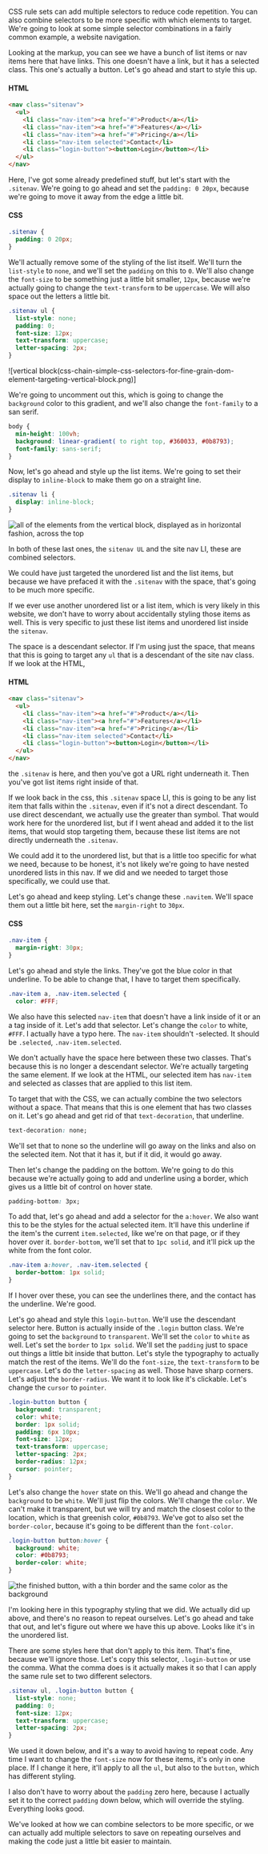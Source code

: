 CSS rule sets can add multiple selectors to reduce code repetition. You can also combine selectors to be more specific with which elements to target. We're going to look at some simple selector combinations in a fairly common example, a website navigation.

Looking at the markup, you can see we have a bunch of list items or nav items here that have links. This one doesn't have a link, but it has a selected class. This one's actually a button. Let's go ahead and start to style this up.

#### HTML
```html
<nav class="sitenav">
  <ul>
    <li class="nav-item"><a href="#">Product</a></li>
    <li class="nav-item"><a href="#">Features</a></li>
    <li class="nav-item"><a href="#">Pricing</a></li>
    <li class="nav-item selected">Contact</li>
    <li class="login-button"><button>Login</button></li>
  </ul>
</nav>
```

Here, I've got some already predefined stuff, but let's start with the `.sitenav`. We're going to go ahead and set the `padding: 0 20px`, because we're going to move it away from the edge a little bit.

#### CSS
```css
.sitenav {
  padding: 0 20px;
}
```

We'll actually remove some of the styling of the list itself. We'll turn the `list-style` to `none`, and we'll set the `padding` on this to `0`. We'll also change the `font-size` to be something just a little bit smaller, `12px`, because we're actually going to change the `text-transform` to be `uppercase`. We will also space out the letters a little bit. 

```css
.sitenav ul {
  list-style: none;
  padding: 0;
  font-size: 12px;
  text-transform: uppercase;
  letter-spacing: 2px;
}
```

![vertical block(css-chain-simple-css-selectors-for-fine-grain-dom-element-targeting-vertical-block.png)]

We're going to uncomment out this, which is going to change the `background` color to this gradient, and we'll also change the `font-family` to a san serif.

```css
body {
  min-height: 100vh;
  background: linear-gradient( to right top, #360033, #0b8793);
  font-family: sans-serif;
}
```

Now, let's go ahead and style up the list items. We're going to set their display to `inline-block` to make them go on a straight line. 

```css
.sitenav li {
  display: inline-block;
}
```

![all of the elements from the vertical block, displayed as in horizontal fashion, across the top](css-chain-simple-css-selectors-for-fine-grain-dom-element-targeting-horizontal-bar.png)

In both of these last ones, the `sitenav UL` and the site nav LI, these are combined selectors.

We could have just targeted the unordered list and the list items, but because we have prefaced it with the `.sitenav` with the space, that's going to be much more specific.

If we ever use another unordered list or a list item, which is very likely in this website, we don't have to worry about accidentally styling those items as well. This is very specific to just these list items and unordered list inside the `sitenav`.

The space is a descendant selector. If I'm using just the space, that means that this is going to target any `ul` that is a descendant of the site nav class. If we look at the HTML, 

#### HTML
```html
<nav class="sitenav">
  <ul>
    <li class="nav-item"><a href="#">Product</a></li>
    <li class="nav-item"><a href="#">Features</a></li>
    <li class="nav-item"><a href="#">Pricing</a></li>
    <li class="nav-item selected">Contact</li>
    <li class="login-button"><button>Login</button></li>
  </ul>
</nav>
```

the `.sitenav` is here, and then you've got a URL right underneath it. Then you've got list items right inside of that.

If we look back in the css, this `.sitenav` space LI, this is going to be any list item that falls within the `.sitenav`, even if it's not a direct descendant. To use direct descendant, we actually use the greater than symbol. That would work here for the unordered list, but if I went ahead and added it to the list items, that would stop targeting them, because these list items are not directly underneath the `.sitenav`.

We could add it to the unordered list, but that is a little too specific for what we need, because to be honest, it's not likely we're going to have nested unordered lists in this nav. If we did and we needed to target those specifically, we could use that.

Let's go ahead and keep styling. Let's change these `.navitem`. We'll space them out a little bit here, set the `margin-right` to `30px`. 

#### CSS
```css
.nav-item {
  margin-right: 30px;
}
```

Let's go ahead and style the links. They've got the blue color in that underline. To be able to change that, I have to target them specifically.

```css
.nav-item a, .nav-item.selected {
  color: #FFF;
 ```

We also have this selected `nav-item` that doesn't have a link inside of it or an a tag inside of it. Let's add that selector. Let's change the `color` to white, `#FFF`. I actually have a typo here. The `nav-item` shouldn't -selected. It should be `.selected`, `.nav-item.selected`.

We don't actually have the space here between these two classes. That's because this is no longer a descendant selector. We're actually targeting the same element. If we look at the HTML, our selected item has `nav-item` and selected as classes that are applied to this list item.

To target that with the CSS, we can actually combine the two selectors without a space. That means that this is one element that has two classes on it. Let's go ahead and get rid of that `text-decoration`, that underline.

```css
text-decoration: none;
```

We'll set that to none so the underline will go away on the links and also on the selected item. Not that it has it, but if it did, it would go away.

Then let's change the padding on the bottom. We're going to do this because we're actually going to add and underline using a border, which gives us a little bit of control on hover state. 

```css
padding-bottom: 3px;
```

To add that, let's go ahead and add a selector for the `a:hover`. We also want this to be the styles for the actual selected item. It'll have this underline if the item's the current `item.selected`, like we're on that page, or if they hover over it. `border-bottom`, we'll set that to `1pc solid`, and it'll pick up the white from the font color. 

```css
.nav-item a:hover, .nav-item.selected {
  border-bottom: 1px solid;
}
```

If I hover over these, you can see the underlines there, and the contact has the underline. We're good.

Let's go ahead and style this `login-button`. We'll use the descendant selector here. Button is actually inside of the `.login` button class. We're going to set the `background` to `transparent`. We'll set the `color` to `white` as well. Let's set the `border` to `1px solid`. We'll set the `padding` just to space out things a little bit inside that button. Let's style the typography to actually match the rest of the items. We'll do the `font-size`, the `text-transform` to be `uppercase`. Let's do the `letter-spacing` as well. Those have sharp corners. Let's adjust the `border-radius`. We want it to look like it's clickable. Let's change the `cursor` to `pointer`. 

```css
.login-button button {
  background: transparent;
  color: white;
  border: 1px solid;
  padding: 6px 10px;
  font-size: 12px;
  text-transform: uppercase;
  letter-spacing: 2px;
  border-radius: 12px;
  cursor: pointer;
}
```

Let's also change the `hover` state on this. We'll go ahead and change the `background` to be `white`. We'll just flip the colors. We'll change the `color`. We can't make it transparent, but we will try and match the closest color to the location, which is that greenish color, `#0b8793`. We've got to also set the `border-color`, because it's going to be different than the `font-color`.

```css
.login-button button:hover {
  background: white;
  color: #0b8793;
  border-color: white;
}
```

![the finished button, with a thin border and the same color as the background](css-chain-simple-css-selectors-for-fine-grain-dom-element-targeting-finished-button)

I'm looking here in this typography styling that we did. We actually did up above, and there's no reason to repeat ourselves. Let's go ahead and take that out, and let's figure out where we have this up above. Looks like it's in the unordered list.

There are some styles here that don't apply to this item. That's fine, because we'll ignore those. Let's copy this selector, `.login-button` or use the comma. What the comma does is it actually makes it so that I can apply the same rule set to two different selectors.

```css
.sitenav ul, .login-button button {
  list-style: none;
  padding: 0;
  font-size: 12px;
  text-transform: uppercase;
  letter-spacing: 2px;
}
```

We used it down below, and it's a way to avoid having to repeat code. Any time I want to change the `font-size` now for these items, it's only in one place. If I change it here, it'll apply to all the `ul`, but also to the `button`, which has different styling.

I also don't have to worry about the `padding` zero here, because I actually set it to the correct `padding` down below, which will override the styling. Everything looks good.

We've looked at how we can combine selectors to be more specific, or we can actually add multiple selectors to save on repeating ourselves and making the code just a little bit easier to maintain.
